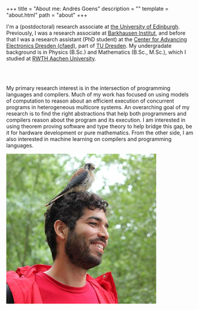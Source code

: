 +++
title = "About me: Andrés Goens"
description = ""
template = "about.html"
path = "about"
+++

I'm a (postdoctoral) research associate at [the University of Edinburgh](https://www.research.ed.ac.uk/en/persons/andres-goens). Previously, I was a research associate at [Barkhausen Institut](https://www.barkhauseninstitut.org/en/research/research-groups/composable-operating-system), and before that I was a research assistant (PhD student) at the [Center for Advancing Electronics Dresden (cfaed)](https://cfaed.tu-dresden.de/ccc-staff-goens), part of [TU Dresden](https://tu-dresden.de/). My undergradate background is in Physics (B.Sc.) and Mathematics (B.Sc., M.Sc.), which I studied at [RWTH Aachen University](https://www.rwth-aachen.de).

<br /> <br />

My primary research interest is in the intersection of programming languages and compilers. Much of my work has focused on using models of computation to reason about an efficient execution of concurrent programs in heterogeneous multicore systems. An overarching goal of my research is to find the right abstractions that help both programmers and compilers reason about the program and its execution.  I am interested in using theorem proving software and type theory to help bridge this gap, be it for hardware development or pure mathematics. From the other side, I am also interested in machine learning on compilers and programming languages.


![A picture of me](falcon.png)
